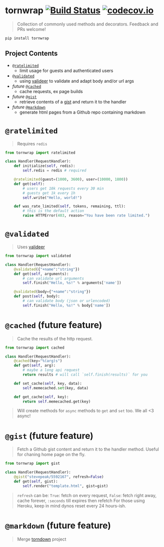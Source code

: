 # tornwrap [![Build Status](https://api.travis-ci.org/stevepeak/tornwrap.svg?branch=master)](http://travis-ci.org/stevepeak/tornwrap) [![codecov.io](https://codecov.io/github/stevepeak/tornwrap/coverage.svg?branch=master)](https://codecov.io/github/stevepeak/tornwrap)

> Collection of commonly used methods and decorators. Feedback and PRs welcome!

```sh
pip install tornwrap
```

## Project Contents

- [`@ratelimited`](#ratelimited)
  - limit usage for guests and authenticated users
- [`@validated`](#validated)
  - using [valideer](https://github.com/podio/valideer) to validate and adapt body and/or url args
- *future* [`@cached`](#cached)
  - cache requests, ex page builds
- *future* [`@gist`](#gist)
  - retrieve contents of a [gist](https://gist.github.com/) and return it to the handler
- *future* [`@markdown`](#markdown)
  - generate html pages from a Github repo containing markdown


# `@ratelimited`
> Requires `redis`

```python
from tornwrap import ratelimited

class Handler(RequestHandler):
    def initialize(self, redis):
        self.redis = redis # required

    @ratelimited(guest=(1000, 3600), user=(10000, 1800))
    def get(self):
        # users get 10k requests every 30 min
        # guests get 1k every 1h
        self.write("Hello, world!")

    def was_rate_limited(self, tokens, remaining, ttl):
        # this is the default action
        raise HTTPError(403, reason="You have been rate limited.")
```

# `@validated`
> Uses [valideer](https://github.com/podio/valideer)

```python
from tornwrap import validated

class Handler(RequestHandler):
    @validated({"+name":"string"})
    def get(self, arguments):
        # can validate url arguments
        self.finish("Hello, %s!" % arguments['name'])

    @validated(body={"+name":"string"})
    def post(self, body):
        # can validate body (json or urlencoded)
        self.finish("Hello, %s!" % body['name'])

```


# `@cached` (future feature)
> Cache the results of the http request.

```python
from tornwrap import cached

class Handler(RequestHandler):
    @cached(key="%(arg)s")
    def get(self, arg):
        # maybe a long api request
        return results # will call `self.finish(results)` for you

    def set_cache(self, key, data):
        self.memecached.set(key, data)

    def get_cache(self, key):
        return self.memecached.get(key)

```
> Will create methods for `async` methods to `get` and `set` too. We all <3 async!

# `@gist` (future feature)
> Fetch a Github gist content and return it to the handler method.
> Useful for chaning home page on the fly.

```python
from tornwrap import gist

class Handler(RequestHandler):
    @gist("stevepeak/5592167", refresh=False)
    def get(self, gist):
        self.render("template.html", gist=gist)
```
> `refresh` can be: `True`: fetch on every request, `False`: fetch right away, cache forever, `:seconds` till expires then refetch
> For those using Heroku, keep in mind dynos reset every 24 hours-ish.

# `@markdown` (future feature)
> Merge [torndown](https://github.com/stevepeak/torndown) project
